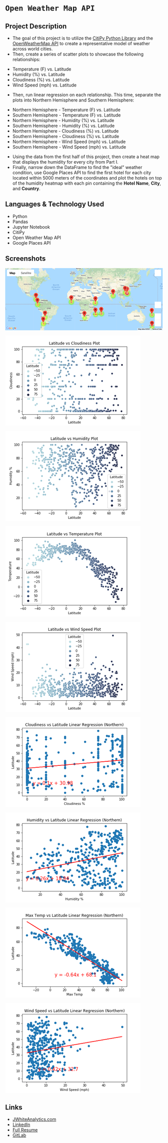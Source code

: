 # `Open Weather Map API`

## Project Description

-  The goal of this project is to utilize the [CitiPy Python Library](https://pypi.python.org/pypi/citipy) and the [OpenWeatherMap API](https://openweathermap.org/api) to create a representative model of weather across world cities.
- Then, create a series of scatter plots to showcase the following relationships:
* Temperature (F) vs. Latitude
* Humidity (%) vs. Latitude
* Cloudiness (%) vs. Latitude
* Wind Speed (mph) vs. Latitude
- Then, run linear regression on each relationship. This time, separate the plots into Northern Hemisphere and Southern Hemisphere:
* Northern Hemisphere - Temperature (F) vs. Latitude
* Southern Hemisphere - Temperature (F) vs. Latitude
* Northern Hemisphere - Humidity (%) vs. Latitude
* Southern Hemisphere - Humidity (%) vs. Latitude
* Northern Hemisphere - Cloudiness (%) vs. Latitude
* Southern Hemisphere - Cloudiness (%) vs. Latitude
* Northern Hemisphere - Wind Speed (mph) vs. Latitude
* Southern Hemisphere - Wind Speed (mph) vs. Latitude
- Using the data from the first half of this project, then create a heat map that displays the humidity for every city from Part I.
- Finally, narrow down the DataFrame to find the "ideal" weather condition, use Google Places API to find the first hotel for each city located within 5000 meters of the coordinates and plot the hotels on top of the humidity heatmap with each pin containing the **Hotel Name**, **City**, and **Country**.


## Languages & Technology Used

- Python
- Pandas
- Jupyter Notebook
- CitiPy
- Open Weather Map API
- Google Places API

## Screenshots
![image](/images/Hotel_Map.png)

![image](/images/latitude_vs_cloudiness.png)

![image](/images/latitude_vs_humidity.png)

![image](/images/latitude_vs_temp.png)

![image](/images/latitude_vs_windspeed.png)

![image](/images/northern_cloudiness_latitude.png)

![image](/images/northern_humidity_latitude.png)

![image](/images/northern_temp_latitude.png)

![image](/images/northern_windspeed_latitude.png)

## Links
- [JWhiteAnalytics.com](https://jwhiteanalytics.com)
- [LinkedIn](https://www.linkedin.com/in/jwhite1987)
- [Full Resume](https://jwhiteanalytics.com/JWhite%20DataAnalyst.pdf)
- [GitLab](https://gitlab.com/jimmywhite1987)
